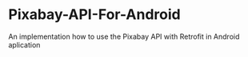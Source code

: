 # Pixabay-API-For-Android
An implementation how to use the Pixabay API with Retrofit in Android aplication
